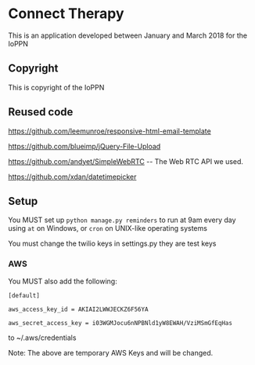 # Connect Therapy
This is an application developed between January and March 2018 for the IoPPN

## Copyright
This is copyright of the IoPPN

## Reused code
https://github.com/leemunroe/responsive-html-email-template

https://github.com/blueimp/jQuery-File-Upload

https://github.com/andyet/SimpleWebRTC -- The Web RTC API we used.

https://github.com/xdan/datetimepicker

## Setup
You MUST set up `python manage.py reminders` to run at 9am every day using
`at` on Windows, or `cron` on UNIX-like operating systems

You must change the twilio keys in settings.py they are test keys

### AWS
You MUST also add the following:

```[default]```

```aws_access_key_id = AKIAI2LWWJECKZ6F56YA```

```aws_secret_access_key = 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```

to ~/.aws/credentials

Note: The above are temporary AWS Keys and will be changed.
